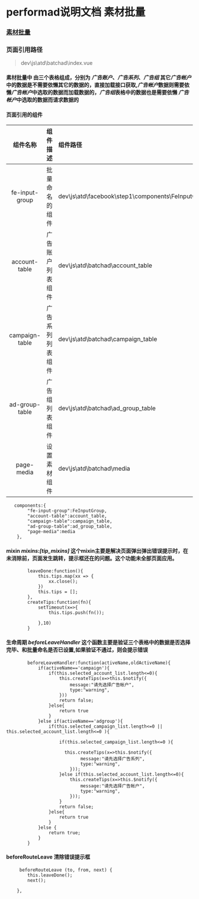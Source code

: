# performad说明文档 素材批量
### [素材批量]( http://performad.qa.onemad.com/platform/atd/main#/atd/batchad "竞品关注" )
### 页面引用路径 
> dev\js\atd\batchad\index.vue
#### 素材批量中 由三个表格组成，分别为 *广告账户*、*广告系列*、*广告组* 其它*广告帐户*中的数据是不需要依懒其它的数据的，直接加载接口获取,*广告帐户*数据则需要依懒*广告帐户*中选取的数据而加载数据的，*广告组*表格中的数据也是需要依懒 *广告帐户*中选取的数据而请求数据的

#### 页面引用的组件 

| 组件名称        | 组件描述         |   组件路径   |
| :----:           | :----:             |   :----           |
| fe-input-group |  批量命名的组件   | dev\js\atd\facebook\step1\components\FeInputGroup\FeInputGroupAd.vue              |
| account-table  |  广告账户列表组件  |  dev\js\atd\batchad\account_table             |
| campaign-table |  广告系列列表组件 |    dev\js\atd\batchad\campaign_table           |
| ad-group-table |  广告组列表组件   |  dev\js\atd\batchad\ad_group_table             |
| page-media     |  设置素材组件     |   dev\js\atd\batchad\media            |




```
   components:{
	    "fe-input-group":FeInputGroup,
        "account-table":account_table,
        "campaign-table":campaign_table,
        "ad-group-table":ad_group_table,
        "page-media":media
    },
```


#### mixin *mixins:[tip_mixins]* 这个mixin主要是解决页面弹出弹出错误提示时，在未消除前，页面发生跳转，提示框还在的问题。这个功能未全部页面应用。
```
        leaveDone:function(){
            this.tips.map(xx => {
                xx.close();
            })
            this.tips = [];
        },
        createTips:function(fn){
            setTimeout(x=>{
                this.tips.push(fn());

            },10)
        }

```

#### 生命周期 *beforeLeaveHandler* 这个函数主要是验证三个表格中的数据是否选择完毕、和批量命名是否已设置,如果验证不通过，则会提示错误 
```
        beforeLeaveHandler:function(activeName,oldActiveName){
            if(activeName=='campaign'){
                if(this.selected_account_list.length<=0){
                    this.createTips(x=>this.$notify({
                        message:"请先选择广告帐户",
                        type:"warning",
                    }))
                    return false;
                }else{
                    return true
                }
            }else if(activeName=='adgroup'){
                if(this.selected_campaign_list.length<=0 || this.selected_account_list.length<=0 ){

                    if(this.selected_campaign_list.length<=0 ){

                      this.createTips(x=>this.$notify({
                            message:"请先选择广告系列",
                            type:"warning",
                        }));
                    }else if(this.selected_account_list.length<=0){
                        this.createTips(x=>this.$notify({
                            message:"请先选择广告帐户",
                            type:"warning",
                        }));
                    }
                    return false;
                }else{
                    return true
                }
            }else {
                return true;
            }
        }
```
#### beforeRouteLeave 清除错误提示框
```
     beforeRouteLeave (to, from, next) {
        this.leaveDone();
        next();

    },
```